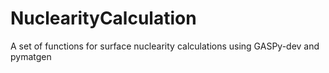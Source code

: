 # NuclearityCalculation
A set of functions for surface nuclearity calculations using GASPy-dev and pymatgen
